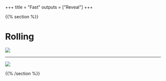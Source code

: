 +++
title = "Fast"
outputs = ["Reveal"]
+++

{{% section %}}

# Rolling

![](https://img-0.journaldunet.com/wt0lWfq0WssoOQYcSBFbdCQfbb8=/1280x/smart/014303cb41fe43538db400a9f1ab3eca/ccmcms-jdn/11453477.jpg)

---

![](https://media3.giphy.com/media/3o7abGqsqfd6GZTdks/200.gif)

{{% /section %}}
